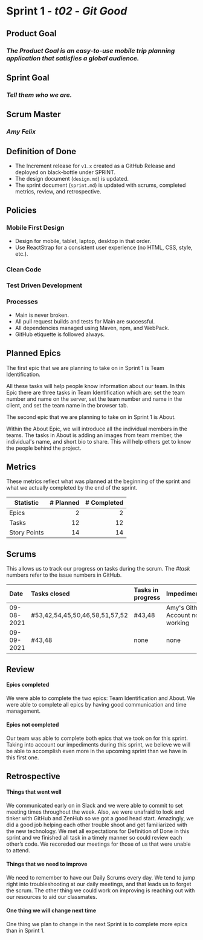# Sprint 1 - *t02* - *Git Good*

## Product Goal
### *The Product Goal is an easy-to-use mobile trip planning application that satisfies a global audience.*

## Sprint Goal
### *Tell them who we are.*

## Scrum Master
### *Amy Felix*

## Definition of Done

* The Increment release for `v1.x` created as a GitHub Release and deployed on black-bottle under SPRINT.
* The design document (`design.md`) is updated.
* The sprint document (`sprint.md`) is updated with scrums, completed metrics, review, and retrospective.


## Policies

### Mobile First Design
* Design for mobile, tablet, laptop, desktop in that order.
* Use ReactStrap for a consistent user experience (no HTML, CSS, style, etc.).

### Clean Code

### Test Driven Development

### Processes
* Main is never broken. 
* All pull request builds and tests for Main are successful.
* All dependencies managed using Maven, npm, and WebPack.
* GitHub etiquette is followed always.


## Planned Epics
The first epic that we are planning to take on in Sprint 1 is Team Identification.

All these tasks will help people know information about our team. In this Epic 
there are three tasks in Team Identification which are: set the team number and name on 
the server, set the team number and name in the client, and set the team name in the
browser tab. 

The second epic that we are planning to take on in Sprint 1 is About.

Within the About Epic, we will introduce all the individual members in the teams.
The tasks in About is adding an images from team member, the individual's name, and short
bio to share. This will help others get to know the people behind the project. 


## Metrics

These metrics reflect what was planned at the beginning of the sprint and what we actually completed by the end of the sprint.

| Statistic | # Planned | # Completed |
| --- | ---: | ---: |
| Epics | 2 | 2 |
| Tasks |  12  | 12 | 
| Story Points |  14  | 14 | 


## Scrums

This allows us to track our progress on tasks during the scrum.
The #*task* numbers refer to the issue numbers in GitHub.

| Date | Tasks closed  | Tasks in progress | Impediments |
| :--- | :--- | :--- | :--- |
| 09-08-2021 | #53,42,54,45,50,46,58,51,57,52 | #43,48 | Amy's Github Account not working | 
| 09-09-2021 | #43,48 | none | none |


## Review

#### Epics completed  
We were able to complete the two epics: Team Identification and About. 
We were able to complete all epics by having good communication and time management.  

#### Epics not completed 
Our team was able to complete both epics that we took on for this sprint. Taking into account our impediments during 
this sprint, we believe we will be able to accomplish even more in the upcoming sprint than we have in this first one.

## Retrospective

#### Things that went well
  We communicated early on in Slack and we were able to commit to set meeting times throughout the week. Also, we were unafraid
  to look and tinker with GitHub and ZenHub so we got a good head start. Amazingly, we did a good job helping each other trouble
  shoot and get familiarized with the new technology. We met all expectations for Definition of Done in this sprint and we finished 
  all task in a timely manner so could review each other’s code. We recoreded our meetings for those of us that were unable to attend.

#### Things that we need to improve
We need to remember to have our Daily Scrums every day.
We tend to jump right into troubleshooting at our daily meetings, and that leads us to forget the scrum.
The other thing we could work on improving is reaching out with our resources to aid our classmates.

#### One thing we will change next time
One thing we plan to change in the next Sprint is to complete more epics than in Sprint 1.

